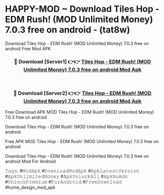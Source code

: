 # HAPPY-MOD ~ Download Tiles Hop - EDM Rush! (MOD Unlimited Money) 7.0.3 free on android - (tat8w)
Download Tiles Hop - EDM Rush! (MOD Unlimited Money) 7.0.3 free on android Free Mod APK

<div align="center">
<h3>🔴 Download [Server1] 👉👉 <a href="https://apk-comot.site?title=Tiles_Hop_-_EDM_Rush!_(MOD_Unlimited_Money)_7.0.3_free_on_android">Tiles Hop - EDM Rush! (MOD Unlimited Money) 7.0.3 free on android Mod Apk</a></h3><br>

<h3>🔴 Download [Server2] 👉👉 <a href="https://apk-comot.site?title=Tiles_Hop_-_EDM_Rush!_(MOD_Unlimited_Money)_7.0.3_free_on_android">Tiles Hop - EDM Rush! (MOD Unlimited Money) 7.0.3 free on android Mod Apk</a></h3>
</div>


Free Download APK MOD Tiles Hop - EDM Rush! (MOD Unlimited Money) 7.0.3 free on android

Download Tiles Hop - EDM Rush! (MOD Unlimited Money) 7.0.3 free on android 

Free APK MOD Tiles Hop - EDM Rush! (MOD Unlimited Money) 7.0.3 free on android 

Download Tiles Hop - EDM Rush! (MOD Unlimited Money) 7.0.3 free on android Mod For Android

𝚃𝚊𝚐𝚜: #𝙼𝚘𝚍𝙰𝚙𝚔 #𝙳𝚘𝚠𝚗𝚕𝚘𝚊𝚍𝙼𝚘𝚍𝙰𝚙𝚔 #𝙰𝚙𝚔𝙻𝚊𝚝𝚎𝚜𝚝𝚅𝚎𝚛𝚜𝚒𝚘𝚗 #𝙰𝚙𝚔𝚄𝚗𝚕𝚒𝚖𝚒𝚝𝚎𝚍𝙼𝚘𝚗𝚎𝚢 #𝙰𝚙𝚔𝚄𝚗𝚕𝚘𝚌𝚔𝙰𝚕𝚕 #𝙰𝚙𝚔𝙽𝚘𝙰𝚍𝚜 #𝚄𝚗𝚕𝚘𝚌𝚔𝙿𝚛𝚎𝚖𝚒𝚞𝚖 #𝙵𝚘𝚛𝙰𝚗𝚍𝚛𝚘𝚒𝚍 #𝙵𝚛𝚎𝚎𝙳𝚘𝚠𝚗𝚕𝚘𝚊𝚍 #home_design_mod_apk